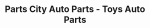 ---
title: "Parts City Auto Parts - Toys Auto Parts"
url: /huntingburg/parts-city-auto-parts-toys-auto-parts/
shop: car parts
---